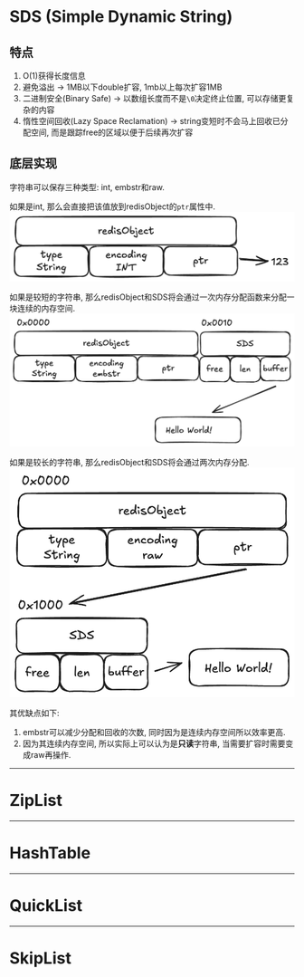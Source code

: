 # SDS (Simple Dynamic String)

## 特点
1. O(1)获得长度信息
2. 避免溢出 &rarr; 1MB以下double扩容, 1mb以上每次扩容1MB
3. 二进制安全(Binary Safe) &rarr; 以数组长度而不是`\0`决定终止位置, 可以存储更复杂的内容
4. 惰性空间回收(Lazy Space Reclamation) &rarr; string变短时不会马上回收已分配空间, 而是跟踪free的区域以便于后续再次扩容

## 底层实现

字符串可以保存三种类型: int, embstr和raw.

如果是int, 那么会直接把该值放到redisObject的`ptr`属性中.
![encoding=int](./pic/2_1.png)

如果是较短的字符串, 那么redisObject和SDS将会通过一次内存分配函数来分配一块连续的内存空间.
![encoding=embstr](./pic/2_2.png)

如果是较长的字符串, 那么redisObject和SDS将会通过两次内存分配.
![encoding=raw](./pic/2_3.png)

其优缺点如下:
1. embstr可以减少分配和回收的次数, 同时因为是连续内存空间所以效率更高.
2. 因为其连续内存空间, 所以实际上可以认为是**只读**字符串, 当需要扩容时需要变成raw再操作.

---

# ZipList

---

# HashTable

---

# QuickList

---

# SkipList
